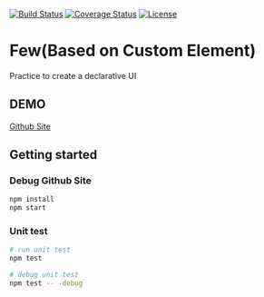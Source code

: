 [![Build Status](https://img.shields.io/travis/Few-UI/few?style=flat-square)](https://travis-ci.org/Few-UI/few) [![Coverage Status](https://img.shields.io/coveralls/github/Few-UI/few?style=flat-square)](https://coveralls.io/github/Few-UI/few?branch=master) [![License](https://img.shields.io/github/license/Few-UI/few?style=flat-square)](https://github.com/Few-UI/few/blob/master/LICENSE)

# Few(Based on Custom Element)
Practice to create a declarative UI

## DEMO
[Github Site](https://few-ui.github.io/few-custom-element/)

## Getting started
### Debug Github Site
```bash
npm install
npm start
```

### Unit test
```bash
# run unit test
npm test

# debug unit test
npm test -- -debug
```
